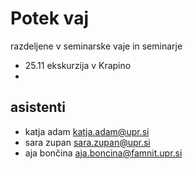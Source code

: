 # Potek vaj
razdeljene v seminarske vaje in seminarje


- 25.11 ekskurzija v Krapino
- 

## asistenti 
- katja adam katja.adam@upr.si
- sara zupan sara.zupan@upr.si
- aja bončina aja.boncina@famnit.upr.si

